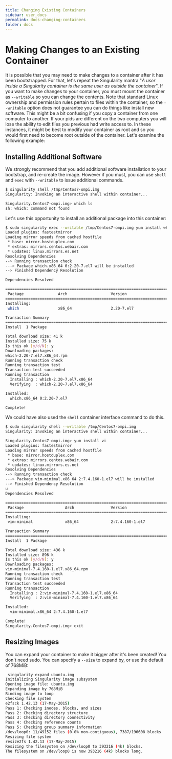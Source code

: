 ```yaml
---
title: Changing Existing Containers
sidebar: user_docs
permalink: docs-changing-containers
folder: docs
---
```



# Making Changes to an Existing Container
It is possible that you may need to make changes to a container after it has been bootstrapped. For that, let's repeat the Singularity mantra "*A user inside a Singularity container is the same user as outside the container*". If you want to make changes to your container, you must mount the container as `--writable` so you can change the contents. Note that standard Linux ownership and permission rules pertain to files within the container, so the `--writable` option does not guarantee you can do things like install new software. This might be a bit confusing if you copy a container from one computer to another. If your pids are different on the two computers you will lose the ability to edit files you previous had write access to. In these instances, it might be best to modify your container as root and so you would first need to become root outside of the container. Let's examine the following example:

## Installing Additional Software
We strongly recommend that you add additional software installation to your bootstrap, and re-create the image. However if you must, you can use `shell` and `exec` with `--writable` to issue additional commands.


```bash
$ singularity shell /tmp/Centos7-ompi.img 
Singularity: Invoking an interactive shell within container...

Singularity.Centos7-ompi.img> which ls
sh: which: command not found
```

Let's use this opportunity to install an additional package into this container:

```bash
$ sudo singularity exec --writable /tmp/Centos7-ompi.img yum install which
Loaded plugins: fastestmirror
Loading mirror speeds from cached hostfile
 * base: mirror.hostduplex.com
 * extras: mirrors.centos.webair.com
 * updates: linux.mirrors.es.net
Resolving Dependencies
--> Running transaction check
---> Package which.x86_64 0:2.20-7.el7 will be installed
--> Finished Dependency Resolution

Dependencies Resolved

====================================================================================================
 Package               Arch                   Version                    Repository            Size
====================================================================================================
Installing:
 which                 x86_64                 2.20-7.el7                 base                  41 k

Transaction Summary
====================================================================================================
Install  1 Package

Total download size: 41 k
Installed size: 75 k
Is this ok [y/d/N]: y
Downloading packages:
which-2.20-7.el7.x86_64.rpm                                                  |  41 kB  00:00:00     
Running transaction check
Running transaction test
Transaction test succeeded
Running transaction
  Installing : which-2.20-7.el7.x86_64                                                          1/1 
  Verifying  : which-2.20-7.el7.x86_64                                                          1/1 

Installed:
  which.x86_64 0:2.20-7.el7                                                                         

Complete!
```

We could have also used the `shell` container interface command to do this.

```bash
$ sudo singularity shell --writable /tmp/Centos7-ompi.img
Singularity: Invoking an interactive shell within container...

Singularity.Centos7-ompi.img> yum install vi
Loaded plugins: fastestmirror
Loading mirror speeds from cached hostfile
 * base: mirror.hostduplex.com
 * extras: mirrors.centos.webair.com
 * updates: linux.mirrors.es.net
Resolving Dependencies
--> Running transaction check
---> Package vim-minimal.x86_64 2:7.4.160-1.el7 will be installed
--> Finished Dependency Resolution
u
Dependencies Resolved

====================================================================================================
 Package                  Arch                Version                       Repository         Size
====================================================================================================
Installing:
 vim-minimal              x86_64              2:7.4.160-1.el7               base              436 k

Transaction Summary
====================================================================================================
Install  1 Package

Total download size: 436 k
Installed size: 896 k
Is this ok [y/d/N]: y
Downloading packages:
vim-minimal-7.4.160-1.el7.x86_64.rpm                                         | 436 kB  00:00:00     
Running transaction check
Running transaction test
Transaction test succeeded
Running transaction
  Installing : 2:vim-minimal-7.4.160-1.el7.x86_64                                               1/1 
  Verifying  : 2:vim-minimal-7.4.160-1.el7.x86_64                                               1/1 

Installed:
  vim-minimal.x86_64 2:7.4.160-1.el7                                                                

Complete!
Singularity.Centos7-ompi.img> exit
```

## Resizing Images

You can expand your container to make it bigger after it's been created! You don't need sudo. You can specify a `--size` to expand by, or use the default of 768MiB:

```bash
 singularity expand ubuntu.img 
Initializing Singularity image subsystem
Opening image file: ubuntu.img
Expanding image by 768MiB
Binding image to loop
Checking file system
e2fsck 1.42.13 (17-May-2015)
Pass 1: Checking inodes, blocks, and sizes
Pass 2: Checking directory structure
Pass 3: Checking directory connectivity
Pass 4: Checking reference counts
Pass 5: Checking group summary information
/dev/loop0: 11/49152 files (0.0% non-contiguous), 7387/196608 blocks
Resizing file system
resize2fs 1.42.13 (17-May-2015)
Resizing the filesystem on /dev/loop0 to 393216 (4k) blocks.
The filesystem on /dev/loop0 is now 393216 (4k) blocks long.
```
